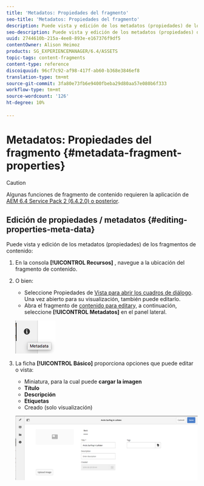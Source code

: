 ```yaml
---
title: 'Metadatos: Propiedades del fragmento'
seo-title: 'Metadatos: Propiedades del fragmento'
description: Puede vista y edición de los metadatos (propiedades) de los fragmentos de contenido.
seo-description: Puede vista y edición de los metadatos (propiedades) de los fragmentos de contenido.
uuid: 2744610b-215a-4ee8-893e-e167376f9df5
contentOwner: Alison Heimoz
products: SG_EXPERIENCEMANAGER/6.4/ASSETS
topic-tags: content-fragments
content-type: reference
discoiquuid: 96cf7c92-af98-417f-ab60-b368e3846ef8
translation-type: tm+mt
source-git-commit: 3fa80e73fb6e9400fbeba29d80aa57e080b6f333
workflow-type: tm+mt
source-wordcount: '126'
ht-degree: 10%

---
```



# Metadatos: Propiedades del fragmento {#metadata-fragment-properties}

>[!CAUTION]
>
>Algunas funciones de fragmento de contenido requieren la aplicación de [AEM 6.4 Service Pack 2 (6.4.2.0) o posterior](/help/release-notes/sp-release-notes.md).

## Edición de propiedades / metadatos {#editing-properties-meta-data}

Puede vista y edición de los metadatos (propiedades) de los fragmentos de contenido:

1. En la consola **[!UICONTROL Recursos]** , navegue a la ubicación del fragmento de contenido.
1. O bien:

   * Seleccione Propiedades de [Vista para abrir los cuadros de diálogo](managing-assets-touch-ui.md#editing-properties). Una vez abierto para su visualización, también puede editarlo.
   * Abra el fragmento de [contenido para editar](content-fragments-managing.md#opening-the-fragment-editor)y, a continuación, seleccione **[!UICONTROL Metadatos]** en el panel lateral.

   ![cfm-6420-06](assets/cfm-6420-06.png)

1. La ficha **[!UICONTROL Básico]** proporciona opciones que puede editar o vista:

   * Miniatura, para la cual puede **cargar la imagen**
   * **Título**
   * **Descripción**
   * **Etiquetas**
   * Creado (solo visualización)

   ![cfm-6420-07](assets/cfm-6420-07.png)


